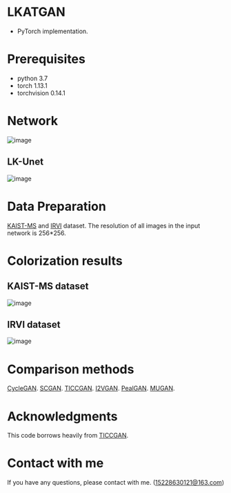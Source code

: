 # LKATGAN
- PyTorch implementation.

# Prerequisites
- python 3.7
- torch 1.13.1
- torchvision 0.14.1

# Network
![image](https://github.com/lifegoeso/t/blob/master/img/network.jpg)

## LK-Unet
![image](https://github.com/lifegoeso/t/blob/master/img/LK-Unet.jpg)

# Data Preparation
[KAIST-MS](https://github.com/SoonminHwang/rgbt-ped-detection/blob/master/data/README.md) and [IRVI](https://pan.baidu.com/s/1og7bcuVDModuBJhEQXWPxg?pwd=IRVI) dataset. 
The resolution of all images in the input network is 256*256.



# Colorization results
## KAIST-MS dataset
![image](https://github.com/lifegoeso/t/blob/master/img/Experiments.jpg)

## IRVI dataset
![image](https://github.com/lifegoeso/t/blob/master/img/Experiments2.jpg)

# Comparison methods
[CycleGAN](https://github.com/junyanz/pytorch-CycleGAN-and-pix2pix).
[SCGAN](https://github.com/zhaoyuzhi/Semantic-Colorization-GAN).
[TICCGAN](https://github.com/Kuangxd/TICCGAN).
[I2VGAN](https://github.com/BIT-DA/I2V-GAN).
[PealGAN](https://github.com/FuyaLuo/PearlGAN).
[MUGAN](https://github.com/HangyingLiao/MUGAN).
# Acknowledgments
This code borrows heavily from [TICCGAN](https://github.com/Kuangxd/TICCGAN).

# Contact with me
If you have any questions, please contact with me. (15228630121@163.com)
